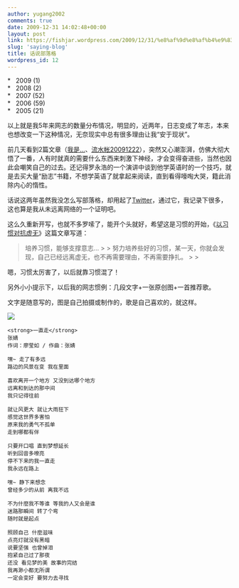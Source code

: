 ```yaml
---
author: yugang2002
comments: true
date: 2009-12-31 14:02:48+00:00
layout: post
link: https://fishjar.wordpress.com/2009/12/31/%e8%af%9d%e8%af%b4%e9%83%a8%e8%90%bd%e6%a0%bc/
slug: 'saying-blog'
title: 话说部落格
wordpress_id: 12
---
```


*   2009 (1)   
*   2008 (2)   
*   2007 (52)   
*   2006 (59)   
*   2005 (21)

以上就是我5年来网志的数量分布情况，明显的，近两年，日志变成了年志，本来也想改变一下这种情况，无奈现实中总有很多理由让我“安于现状”。

前几天看到2篇文章（[我是…](http://www.luanxiang.org/blog/archives/815.html)、[流水帐20091222](http://zhasm.com/blog/20091222.html)），突然又心潮澎湃，仿佛大彻大悟了一番，人有时就真的需要什么东西来刺激下神经，才会变得奋进些，当然也因此会嘲笑自己的过去。还记得罗永浩的一个演讲中谈到他学英语时的一个技巧，就是去买大量“励志”书籍，不想学英语了就拿起来阅读，直到看得嚎啕大哭，籍此消除内心的惰性。

话说这两年虽然我没怎么写部落格，却用起了[Twitter](http://twitter.com/fishjar)，通过它，我记录下很多，这也算是我从未远离网络的一个证明吧。

这么久重新开写，也就不多罗嗦了，能开个头就好，希望这是习惯的开始，《[以习惯对抗虚无](http://www.luanxiang.org/blog/archives/556.html)》这篇文章写道：

<blockquote>培养习惯，能够支撑意志…
> 
> 努力培养些好的习惯，某一天，你就会发现，自己已经远离虚无，也不再需要理由，不再需要挣扎。
> 
> </blockquote>

嗯，习惯太厉害了，以后就靠习惯混了！

另外小小提示下，以后我的网志惯例：几段文字+一张原创图+一首推荐歌。

文字是随意写的，图是自己拍摄或制作的，歌是自己喜欢的，就这样。

![](http://farm3.static.flickr.com/2695/4218719230_9aa7d7c6e3_o.jpg)
    
    <strong>一直走</strong>
    张婧
    作词：廖莹如 / 作曲：张婧
    
    嘿~ 走了有多远
    路边的风景在变 我在里面
    
    喜欢离开一个地方 又没到达哪个地方
    远离和到达的那中间
    我只记得往前
    
    就让风更大 就让大雨狂下
    感觉这世界多害怕
    原来我的勇气不孤单
    走到哪都有伴
    
    只要开口唱 直到梦想延长
    听到回音多嘹亮
    停不下来的我一直走
    我永远在路上
    
    嘿~ 静下来想念
    曾经多少的从前 离我不远
    
    不为什麼我不等谁 等我的人又会是谁
    迷路那瞬间 转了个弯
    随时就是起点
    
    照顾自己 什麼滋味
    点亮灯就没有黑暗
    说要坚强 也曾掉泪
    抱紧自己过了那夜
    还没 看见梦的美 故事的完结
    我再渺小都无所谓
    一定会变好 要努力去寻找 

 
